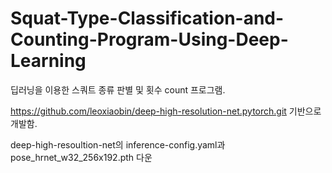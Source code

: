 # Squat-Type-Classification-and-Counting-Program-Using-Deep-Learning

딥러닝을 이용한 스쿼트 종류 판별 및 횟수 count 프로그램.

https://github.com/leoxiaobin/deep-high-resolution-net.pytorch.git 기반으로 개발함.

deep-high-resoultion-net의 inference-config.yaml과 pose_hrnet_w32_256x192.pth 다운
